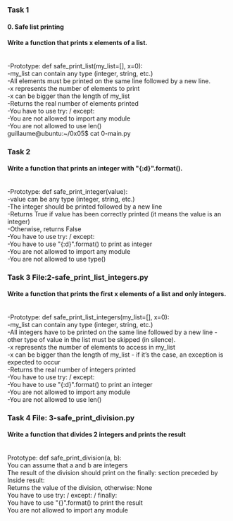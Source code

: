<h3>Task 1 </h3>
<h4>0. Safe list printing<h4>

  <h4>Write a function that prints x elements of a list.</h4>
<br>
-Prototype: def safe_print_list(my_list=[], x=0):<br>
-my_list can contain any type (integer, string, etc.)<br>
-All elements must be printed on the same line followed by a new line.<br>
-x represents the number of elements to print<br>
-x can be bigger than the length of my_list<br>
-Returns the real number of elements printed<br>
-You have to use try: / except:<br>
-You are not allowed to import any module<br>
-You are not allowed to use len()<br>
guillaume@ubuntu:~/0x05$ cat 0-main.py<br>

  <h3>Task 2 </h3>
  <h4>Write a function that prints an integer with "{:d}".format().</h4>
<br>
-Prototype: def safe_print_integer(value):<br>
-value can be any type (integer, string, etc.)<br>
-The integer should be printed followed by a new line<br>
-Returns True if value has been correctly printed (it means the value is an integer)<br>
-Otherwise, returns False<br>
-You have to use try: / except:<br>
-You have to use "{:d}".format() to print as integer<br>
-You are not allowed to import any module<br>
-You are not allowed to use type()<br>

  <h3>Task 3 File:2-safe_print_list_integers.py</h3>
  <h4>Write a function that prints the first x elements of a list and only integers.</h4>
<br>
-Prototype: def safe_print_list_integers(my_list=[], x=0):<br>
-my_list can contain any type (integer, string, etc.)<br>
-All integers have to be printed on the same line followed by a new line - other type of value in the list must be skipped (in silence).<br>
-x represents the number of elements to access in my_list<br>
-x can be bigger than the length of my_list - if it’s the case, an exception is expected to occur<br>
-Returns the real number of integers printed<br>
-You have to use try: / except:<br>
-You have to use "{:d}".format() to print an integer<br>
-You are not allowed to import any module<br>
-You are not allowed to use len()<br>
 
  <h3>Task 4 File: 3-safe_print_division.py </h3>
  <h4>Write a function that divides 2 integers and prints the result</h4>
<br>
 Prototype: def safe_print_division(a, b):<br>
You can assume that a and b are integers<br>
The result of the division should print on the finally: section preceded by Inside result:<br>
Returns the value of the division, otherwise: None<br>
You have to use try: / except: / finally:<br>
You have to use "{}".format() to print the result<br>
You are not allowed to import any module<br>
 
